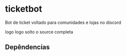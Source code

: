 # ticketbot

Bot de ticket voltado para comunidades e lojas no discord

logo logo solto o source completa

<h2>Depêndencias</h2>
